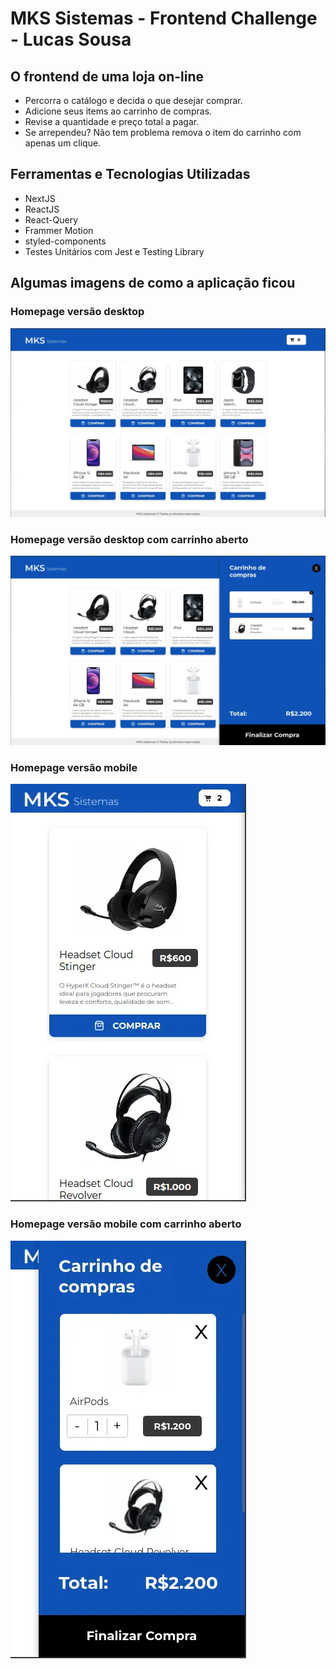 # MKS Sistemas - Frontend Challenge - Lucas Sousa

## O frontend de uma loja on-line

- Percorra o catálogo e decida o que desejar comprar.
- Adicione seus items ao carrinho de compras.
- Revise a quantidade e preço total a pagar.
- Se arrependeu? Não tem problema remova o item do carrinho com apenas um clique.

## Ferramentas e Tecnologias Utilizadas

- NextJS
- ReactJS
- React-Query
- Frammer Motion
- styled-components
- Testes Unitários com Jest e Testing Library

## Algumas imagens de como a aplicação ficou

### Homepage versão desktop
![image](https://github.com/LucasSousa09/mks-sistemas-challenge-frontend-lucas-sousa/blob/main/public/1-desktop-home.webp)

### Homepage versão desktop com carrinho aberto
![image](https://github.com/LucasSousa09/mks-sistemas-challenge-frontend-lucas-sousa/blob/main/public/2-desktop-home-cart.webp)

### Homepage versão mobile
![image](https://github.com/LucasSousa09/mks-sistemas-challenge-frontend-lucas-sousa/blob/main/public/3-mobile-home.webp)

### Homepage versão mobile com carrinho aberto
![image](https://github.com/LucasSousa09/mks-sistemas-challenge-frontend-lucas-sousa/blob/main/public/3-mobile-home-cart.webp)
